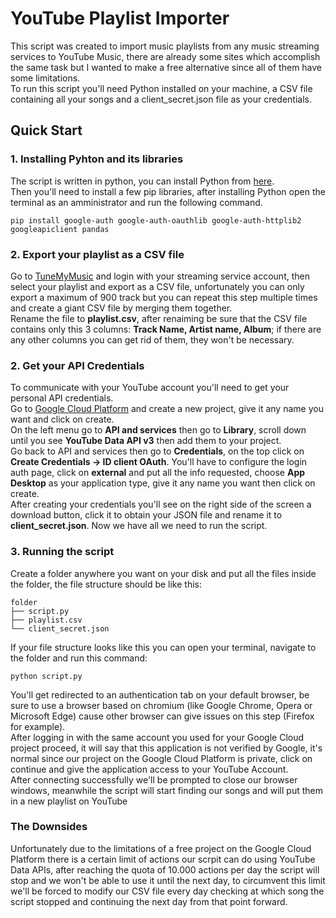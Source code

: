 # YouTube Playlist Importer

This script was created to import music playlists from any music streaming services to YouTube Music, there are already some sites which accomplish the same task but I wanted to make a free alternative since all of them have some limitations.<br>
To run this script you'll need Python installed on your machine, a CSV file containing all your songs and a client_secret.json file as your credentials.

## Quick Start
### 1. Installing Pyhton and its libraries
The script is written in python, you can install Python from [here](https://www.python.org/downloads/).<br>
Then you'll need to install a few pip libraries, after installing Python open the terminal as an amministrator and run the following command.
```
pip install google-auth google-auth-oauthlib google-auth-httplib2 googleapiclient pandas
```
### 2. Export your playlist as a CSV file
Go to [TuneMyMusic](https://www.tunemymusic.com/) and login with your streaming service account, then select your playlist and export as a CSV file, unfortunately you can only export a maximum of 900 track but you can repeat this step multiple times and create a giant CSV file by merging them together.<br>
Rename the file to <b>playlist.csv</b>, after renaiming be sure that the CSV file contains only this 3 columns: <b>Track Name, Artist name, Album</b>; if there are any other columns you can get rid of them, they won't be necessary.

### 2. Get your API Credentials
To communicate with your YouTube account you'll need to get your personal API credentials.<br>
Go to [Google Cloud Platform](https://console.cloud.google.com) and create a new project, give it any name you want and click on create.<br>
On the left menu go to <b>API and services</b> then go to <b>Library</b>, scroll down until you see <b>YouTube Data API v3</b> then add them to your project.<br>
Go back to API and services then go to <b>Credentials</b>, on the top click on <b>Create Credentials -> ID client OAuth</b>. You'll have to configure the login auth page, click on <b>external</b> and put all the info requested, choose <b>App Desktop</b> as your application type, give it any name you want then click on create.<br>
After creating your credentials you'll see on the right side of the screen a download button, click it to obtain your JSON file and rename it to <b>client_secret.json</b>. Now we have all we need to run the script.

### 3. Running the script
Create a folder anywhere you want on your disk and put all the files inside the folder, the file structure should be like this:
```
folder
├── script.py
├── playlist.csv
└── client_secret.json
```
If your file structure looks like this you can open your terminal, navigate to the folder and run this command:
```
python script.py
```
You'll get redirected to an authentication tab on your default browser, be sure to use a browser based on chromium (like Google Chrome, Opera or Microsoft Edge) cause other browser can give issues on this step (Firefox for example).<br>
After logging in with the same account you used for your Google Cloud project proceed, it will say that this application is not verified by Google, it's normal since our project on the Google Cloud Platform is private, click on continue and give the application access to your YouTube Account.<br> 
After connecting successfully we'll be prompted to close our browser windows, meanwhile the script will start finding our songs and will put them in a new playlist on YouTube<br>
### The Downsides
Unfortunately due to the limitations of a free project on the Google Cloud Platform there is a certain limit of actions our scrpit can do using YouTube Data APIs, after reaching the quota of 10.000 actions per day the script will stop and we won't be able to use it until the next day, to circumvent this limit we'll be forced to modify our CSV file every day checking at which song the script stopped and continuing the next day from that point forward.
